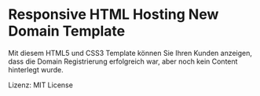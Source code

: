 # Responsive HTML Hosting New Domain Template
Mit diesem HTML5 und CSS3 Template können Sie Ihren Kunden anzeigen, dass die Domain Registrierung erfolgreich war, aber noch kein Content hinterlegt wurde. 


Lizenz: MIT License
